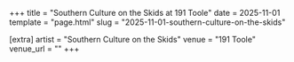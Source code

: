 +++
title = "Southern Culture on the Skids at 191 Toole"
date = 2025-11-01
template = "page.html"
slug = "2025-11-01-southern-culture-on-the-skids"

[extra]
artist = "Southern Culture on the Skids"
venue = "191 Toole"
venue_url = ""
+++
